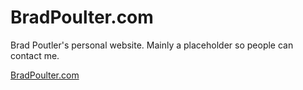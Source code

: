 # BradPoulter.com

Brad Poutler's personal website. Mainly a placeholder so people can contact me.

[BradPoulter.com](https://www.bradpoulter.com)
